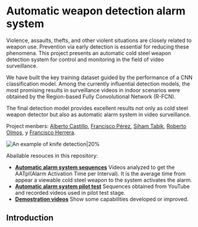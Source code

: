 # Automatic weapon detection alarm system
Violence, assaults, thefts, and other violent situations are closely related to weapon use. Prevention via early detection is essential for reducing these phenomena. 
This project presents an automatic cold steel weapon detection system for control and monitoring in the field of video surveillance.

We have built the key training dataset guided by the performance of a CNN classification model. Among the currently influential detection models, the most promising results in surveillance videos in indoor scenarios were obtained by the Region-based Fully Convolutional Network (R-FCN).

The final detection model provides excellent results not only as cold steel weapon detector but also as automatic alarm system in video surveillance.

Project menbers: [Alberto Castillo](https://www.linkedin.com/in/albertocastillolamas/), [Francisco Pérez](https://www.linkedin.com/in/franciscoperezhernandez/), [Siham Tabik](https://scholar.google.com/citations?user=jsPSrRQAAAAJ&hl=es), [Roberto Olmos](https://www.linkedin.com/in/roberto-olmos-pimentel-937ba029/), y [Francisco Herrera](https://scholar.google.com/citations?user=HULIk-QAAAAJ&hl=es).

![An example of knife detection|20%](https://github.com/alcasla/Automatic-Cold-Steel-Detection-Alarm/blob/master/demo/images/reception-knife.jpg)

Abailable resouces in this repository:
* **[Automatic alarm system sequences](https://github.com/alcasla/Automatic-Cold-Steel-Detection-Alarm/blob/master/Automatic-alarm-system-AATpI.md)** Videos analyzed to get the AATpI(Alarm Activation Time per Interval). It is the average time from appear a viewable cold steel weapon to the system activates the alarm.
* **[Automatic alarm system pilot test](https://github.com/alcasla/Automatic-Cold-Steel-Detection-Alarm/tree/master/Automatic-alarm-system-AATpI-v0.1)** Sequences obtained from YouTube and recorded videos used in pilot test stage.
* **[Demostration videos](https://github.com/alcasla/Automatic-Cold-Steel-Detection-Alarm/tree/master/demo)** Show some capabilities developed or improved.

## Introduction
